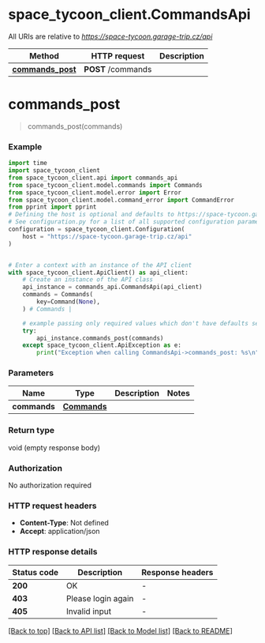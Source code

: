 # space_tycoon_client.CommandsApi

All URIs are relative to *https://space-tycoon.garage-trip.cz/api*

Method | HTTP request | Description
------------- | ------------- | -------------
[**commands_post**](CommandsApi.md#commands_post) | **POST** /commands | 


# **commands_post**
> commands_post(commands)



### Example


```python
import time
import space_tycoon_client
from space_tycoon_client.api import commands_api
from space_tycoon_client.model.commands import Commands
from space_tycoon_client.model.error import Error
from space_tycoon_client.model.command_error import CommandError
from pprint import pprint
# Defining the host is optional and defaults to https://space-tycoon.garage-trip.cz/api
# See configuration.py for a list of all supported configuration parameters.
configuration = space_tycoon_client.Configuration(
    host = "https://space-tycoon.garage-trip.cz/api"
)


# Enter a context with an instance of the API client
with space_tycoon_client.ApiClient() as api_client:
    # Create an instance of the API class
    api_instance = commands_api.CommandsApi(api_client)
    commands = Commands(
        key=Command(None),
    ) # Commands | 

    # example passing only required values which don't have defaults set
    try:
        api_instance.commands_post(commands)
    except space_tycoon_client.ApiException as e:
        print("Exception when calling CommandsApi->commands_post: %s\n" % e)
```


### Parameters

Name | Type | Description  | Notes
------------- | ------------- | ------------- | -------------
 **commands** | [**Commands**](Commands.md)|  |

### Return type

void (empty response body)

### Authorization

No authorization required

### HTTP request headers

 - **Content-Type**: Not defined
 - **Accept**: application/json


### HTTP response details

| Status code | Description | Response headers |
|-------------|-------------|------------------|
**200** | OK |  -  |
**403** | Please login again |  -  |
**405** | Invalid input |  -  |

[[Back to top]](#) [[Back to API list]](../README.md#documentation-for-api-endpoints) [[Back to Model list]](../README.md#documentation-for-models) [[Back to README]](../README.md)

